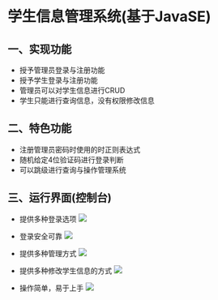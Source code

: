 # 学生信息管理系统(基于JavaSE)

## 一、实现功能

- 授予管理员登录与注册功能
- 授予学生登录与注册功能
- 管理员可以对学生信息进行CRUD
- 学生只能进行查询信息，没有权限修改信息

## 二、特色功能

- 注册管理员密码时使用的时正则表达式
- 随机给定4位验证码进行登录判断
- 可以跳级进行查询与操作管理系统

## 三、运行界面(控制台)

- 提供多种登录选项
  ![](https://gitee.com/YunboCheng/imageBad/raw/master/image/20210915115111.png)

- 登录安全可靠
  ![](https://gitee.com/YunboCheng/imageBad/raw/master/image/20210915115224.png)

- 提供多种管理方式
  ![](https://gitee.com/YunboCheng/imageBad/raw/master/image/20210915115309.png)

- 提供多种修改学生信息的方式
  ![](https://gitee.com/YunboCheng/imageBad/raw/master/image/20210915115429.png)

- 操作简单，易于上手
![](https://gitee.com/YunboCheng/imageBad/raw/master/image/20210915115651.png)


